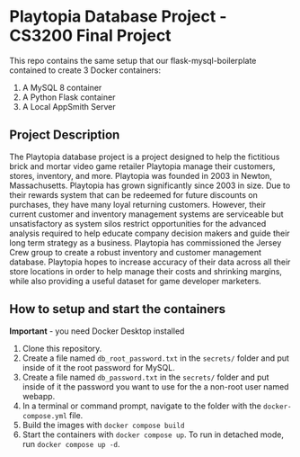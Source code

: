 # Playtopia Database Project - CS3200 Final Project

This repo contains the same setup that our flask-mysql-boilerplate contained to create 3 Docker containers: 
1. A MySQL 8 container
1. A Python Flask container
1. A Local AppSmith Server

## Project Description
The Playtopia database project is a project designed to help the fictitious brick and mortar video game retailer Playtopia manage their customers, stores, inventory, and more. Playtopia was founded in 2003 in Newton, Massachusetts. Playtopia has grown significantly since 2003 in size. Due to their rewards system that can be redeemed for future discounts on purchases, they have many loyal returning customers. However, their current customer and inventory management systems are serviceable but unsatisfactory as system silos restrict opportunities for the advanced analysis required to help educate company decision makers and guide their long term strategy as a business.
Playtopia has commissioned the Jersey Crew group to create a robust inventory and customer management database. Playtopia hopes to increase accuracy of their data across all their store locations in order to help manage their costs and shrinking margins, while also providing a useful dataset for game developer marketers. 



## How to setup and start the containers
**Important** - you need Docker Desktop installed

1. Clone this repository.  
1. Create a file named `db_root_password.txt` in the `secrets/` folder and put inside of it the root password for MySQL. 
1. Create a file named `db_password.txt` in the `secrets/` folder and put inside of it the password you want to use for the a non-root user named webapp. 
1. In a terminal or command prompt, navigate to the folder with the `docker-compose.yml` file.  
1. Build the images with `docker compose build`
1. Start the containers with `docker compose up`.  To run in detached mode, run `docker compose up -d`. 




